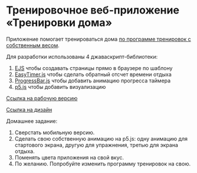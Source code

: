 # Тренировочное веб-приложение «Тренировки дома»

Приложение помогает тренироваться дома [по программе тренировок с собственным весом](http://reddit.com/r/bodyweightfitness/wiki/kb/recommended_routine).

Для разработки использованы 4 джаваскрипт-библиотеки:
1. [EJS](https://ejs.co/) чтобы создавать страницы прямо в браузере по шаблону
1. [EasyTimer.js](https://albert-gonzalez.github.io/easytimer.js/) чтобы сделать обратный отсчет времени отдыха
1. [ProgressBar.js](https://kimmobrunfeldt.github.io/progressbar.js/) чтобы добавить анимацию прогресса таймера
1. [p5.js](https://p5js.org/) чтобы добавить визуализацию 

[Ссылка на рабочую версию](https://evgeny-matveev.github.io/home-sport-app/index.html)

[Ссылка на дизайн](https://www.figma.com/file/yV74Y1sgaHLB8TDoZjZGMX/sport-at-home?node-id=0%3A1)

Домашнее задание:
1. Сверстать мобильную версию.
2. Сделать свою собственную анимацию на p5.js: одну анимацию для стартового экрана, другую для упражнения, третью для экрана отдыха. 
3. Поменять цвета приложения на свой вкус.
4. По желанию. Попробуйте изменить программу тренировок на свою.
